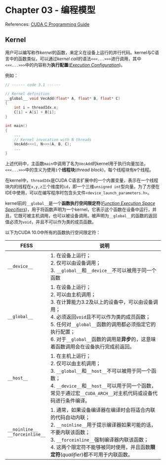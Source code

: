 # Chapter 03 - 编程模型

References: [CUDA C Programming Guide](https://docs.nvidia.com/cuda/cuda-c-programming-guide/index.html#device-selection)


## Kernel
用户可以编写称作*kernel*的函数，来定义在设备上运行的并行代码。kernel与C语言中的函数类似，可以通过*kernel call*的语法`<<<...>>>`进行调用，其中`<<<...>>>`中的内容称为**执行配置**(*[Execution Configuration](https://docs.nvidia.com/cuda/cuda-c-programming-guide/index.html#execution-configuration)*)。

例如：
```cpp
// ------ code 3.1 ------

// Kernel definition
__global__ void VecAdd(float* A, float* B, float* C)
{
    int i = threadIdx.x;
    C[i] = A[i] + B[i];
}

int main()
{
    ...
    // Kernel invocation with N threads
    VecAdd<<<1, N>>>(A, B, C);
    ...
}
```
上述代码中，主函数`main`中调用了名为`VecAdd`的kernel用于执行向量加法，```<<<...>>>```中的含义为使用`1`个**线程块**(*thread block*)，每个线程块有`N`个线程。

在kernel中，`threadIdx`是CUDA C语言扩展中的一个内置变量，表示在一个线程块内的线程在`x,y,z`三个维度的`id`，即一个三维`unsigned int`型向量。为了方便在IDE中使用，可以在编写程序时包含头文件`<device_launch_parameters.h>`。

kernel前的`__global__`是一个**函数执行空间限定符**(*[Function Execution Space Specifiers](https://docs.nvidia.com/cuda/cuda-c-programming-guide/index.html#function-declaration-specifiers)*)，用于将函数声明为一个kernel，它表示这个函数在设备中运行，并且，它既可被主机调用，也可以被设备调用。被声明为`__global__`的函数的返回值必须为`void`，并且不可以作为类的成员函数。

以下为CUDA 10.0中所有的函数执行空间限定符：

| FESS | 说明  |
|---|---|
| `__device__`  |  1. 在设备上运行；<br/> 2. 仅可以由设备调用；<br/> 3. `__global__`和`__device__`不可以被用于同一个函数|
| `__global__` | 1. 在设备上运行；<br/> 2. 可以由主机调用； <br/> 3. 在计算能力3.2及以上的设备中，可以由设备调用； <br/> 4. 必须返回`void`且不可以作为类的成员函数； <br/> 5. 任何对`__global__`函数的调用都必须指定它的执行配置；<br/> 6. 对于`__global__`函数的调用是**异步**的，这意味着函数调用会在设备执行完成前返回。
| `__host__` | 1. 在主机上运行；<br/> 2. 仅可以由主机调用；<br/> 3. `__global__`和`__host__`不可以被用于同一个函数；<br/> 4. `__device__`和`__host__`可以用于同一个函数，常见于通过宏`__CUDA_ARCH__`对主机代码或设备代码进行条件编译。
| `__noinline__` <br/> `__forceinline__` | 1. 通常，如果设备编译器在编译时会将适合内联的代码自动内联；<br/> 2. `__noinline__`用于提示编译器如果可能的话，不要内联该函数； <br/> 3. `__forceinline__`强制编译器内联该函数；<br/>4. 这两个限定符不能够被同时使用，并且函数**限定符**(*qualifier*)都不可用于内联函数。|